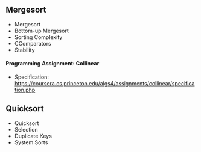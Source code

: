 ## Mergesort
- Mergesort
- Bottom-up Mergesort
- Sorting Complexity
- CComparators
- Stability

#### Programming Assignment: Collinear
- Specification: https://coursera.cs.princeton.edu/algs4/assignments/collinear/specification.php

## Quicksort
- Quicksort
- Selection
- Duplicate Keys
- System Sorts